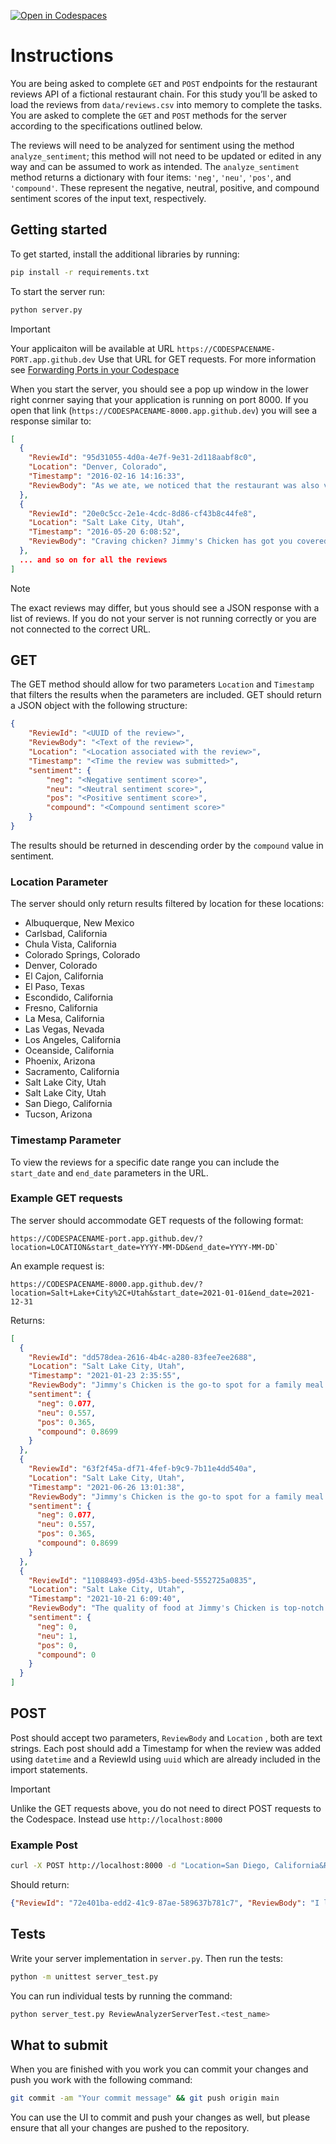 [![Open in Codespaces](https://classroom.github.com/assets/launch-codespace-2972f46106e565e64193e422d61a12cf1da4916b45550586e14ef0a7c637dd04.svg)](https://classroom.github.com/open-in-codespaces?assignment_repo_id=15544965)
# Instructions
You are being asked to complete `GET` and `POST` endpoints for the restaurant reviews API of a fictional restaurant chain. For this study you’ll be asked to load the reviews from `data/reviews.csv` into memory to complete the tasks. You are asked to complete the `GET` and `POST` methods for the server according to the specifications outlined below.

The reviews will need to be analyzed for sentiment using the method `analyze_sentiment`; this method will not need to be updated or edited in any way and can be assumed to work as intended. The `analyze_sentiment` method returns a dictionary with four items: `'neg'`, `'neu'`, `'pos'`, and `'compound'`. These represent the negative, neutral, positive, and compound sentiment scores of the input text, respectively.

## Getting started
To get started, install the additional libraries by running:

```Bash
pip install -r requirements.txt
```

To start the server run:

```Bash
python server.py
```

> [!IMPORTANT]
> Your applicaiton will be available at URL `https://CODESPACENAME-PORT.app.github.dev` Use that URL for GET requests. For more information see [Forwarding Ports in your Codespace](https://docs.github.com/en/codespaces/developing-in-a-codespace/forwarding-ports-in-your-codespace#using-command-line-tools-and-rest-clients-to-access-ports-1)

When you start the server, you should see a pop up window in the lower right conrner saying that your application is running on port 8000. If you open that link (`https://CODESPACENAME-8000.app.github.dev`) you will see a response similar to:


```JSON
[
  {
    "ReviewId": "95d31055-4d0a-4e7f-9e31-2d118aabf8c0",
    "Location": "Denver, Colorado",
    "Timestamp": "2016-02-16 14:16:33",
    "ReviewBody": "As we ate, we noticed that the restaurant was also very family-friendly. There were high chairs and booster seats available, and the staff was happy to bring out crayons and coloring pages for the kids."
  },
  {
    "ReviewId": "20e0c5cc-2e1e-4cdc-8d86-cf43b8c44fe8",
    "Location": "Salt Lake City, Utah",
    "Timestamp": "2016-05-20 6:08:52",
    "ReviewBody": "Craving chicken? Jimmy's Chicken has got you covered. Affordable prices, tasty dishes, generous portions, friendly staff, cozy atmosphere."
  },
  ... and so on for all the reviews
]
```

> [!NOTE]  
> The exact reviews may differ, but yous should see a JSON response with a list of reviews. If you do not your server is not running correctly or you are not connected to the correct URL.

## GET 
The GET method should allow for two parameters `Location` and `Timestamp` that filters the results when the parameters are included. GET should return a JSON object with the following structure:
```JSON
{
    "ReviewId": "<UUID of the review>",
    "ReviewBody": "<Text of the review>",
    "Location": "<Location associated with the review>",
    "Timestamp": "<Time the review was submitted>",
    "sentiment": {
        "neg": "<Negative sentiment score>",
        "neu": "<Neutral sentiment score>",
        "pos": "<Positive sentiment score>",
        "compound": "<Compound sentiment score>"
    }
}
```
The results should be returned in descending order by the `compound` value in sentiment. 

### Location Parameter

The server should only return results filtered by location for these locations:

- Albuquerque, New Mexico
- Carlsbad, California
- Chula Vista, California
- Colorado Springs, Colorado
- Denver, Colorado
- El Cajon, California
- El Paso, Texas
- Escondido, California
- Fresno, California
- La Mesa, California
- Las Vegas, Nevada
- Los Angeles, California
- Oceanside, California
- Phoenix, Arizona
- Sacramento, California
- Salt Lake City, Utah
- Salt Lake City, Utah
- San Diego, California
- Tucson, Arizona

### Timestamp Parameter

To view the reviews for a specific date range you can include the `start_date` and `end_date` parameters in the URL.

### Example GET requests
The server should accommodate GET requests of the following format:

```URL
https://CODESPACENAME-port.app.github.dev/?location=LOCATION&start_date=YYYY-MM-DD&end_date=YYYY-MM-DD`
```
An example request is: 

```URL
https://CODESPACENAME-8000.app.github.dev/?location=Salt+Lake+City%2C+Utah&start_date=2021-01-01&end_date=2021-12-31
```
Returns:
```JSON
[
  {
    "ReviewId": "dd578dea-2616-4b4c-a280-83fee7ee2688",
    "Location": "Salt Lake City, Utah",
    "Timestamp": "2021-01-23 2:35:55",
    "ReviewBody": "Jimmy's Chicken is the go-to spot for a family meal that won't disappoint. Friendly staff, delicious chicken dishes, and affordable prices make it a great value.",
    "sentiment": {
      "neg": 0.077,
      "neu": 0.557,
      "pos": 0.365,
      "compound": 0.8699
    }
  },
  {
    "ReviewId": "63f2f45a-df71-4fef-b9c9-7b11e4dd540a",
    "Location": "Salt Lake City, Utah",
    "Timestamp": "2021-06-26 13:01:38",
    "ReviewBody": "Jimmy's Chicken is the go-to spot for a family meal that won't disappoint. Friendly staff, delicious chicken dishes, and affordable prices make it a great value.",
    "sentiment": {
      "neg": 0.077,
      "neu": 0.557,
      "pos": 0.365,
      "compound": 0.8699
    }
  },
  {
    "ReviewId": "11088493-d95d-43b5-beed-5552725a0835",
    "Location": "Salt Lake City, Utah",
    "Timestamp": "2021-10-21 6:09:40",
    "ReviewBody": "The quality of food at Jimmy's Chicken is top-notch!",
    "sentiment": {
      "neg": 0,
      "neu": 1,
      "pos": 0,
      "compound": 0
    }
  }
]
```

## POST 
Post should accept two parameters, `ReviewBody` and `Location` , both are text strings. Each post should add a Timestamp for when the review was added using `datetime` and a ReviewId using `uuid` which are already included in the import statements.

> [!IMPORTANT] 
> Unlike the GET requests above, you do not need to direct POST requests to the Codespace. Instead use `http://localhost:8000`


### Example Post

```Bash
curl -X POST http://localhost:8000 -d "Location=San Diego, California&ReviewBody=I love this place!"
```

Should return: 
```JSON
{"ReviewId": "72e401ba-edd2-41c9-87ae-589637b781c7", "ReviewBody": "I love this place!", "Location": "San Diego, California", "Timestamp": "2024-05-13 11:21:30"}
``` 

## Tests
Write your server implementation in `server.py`. Then run the tests:
```Bash
python -m unittest server_test.py
```
You can run individual tests by running the command: 
```Bash
python server_test.py ReviewAnalyzerServerTest.<test_name>
```

## What to submit 

When you are finished with you work you can commit your changes and push you work with the following command:
```Bash
git commit -am "Your commit message" && git push origin main
```

You can use the UI to commit and push your changes as well, but please ensure that all your changes are pushed to the repository. 

